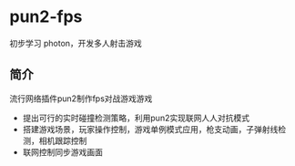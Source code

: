 # pun2-fps
初步学习 photon，开发多人射击游戏

## 简介
流行网络插件pun2制作fps对战游戏游戏

- 提出可行的实时碰撞检测策略，利用pun2实现联网人人对抗模式
- 搭建游戏场景，玩家操作控制，游戏单例模式应用，枪支动画，子弹射线检测，相机跟踪控制
- 联网控制同步游戏画面

